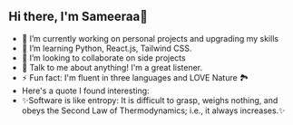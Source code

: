 ## Hi there, I'm Sameeraa👋

- 🔭 I’m currently working on personal projects and upgrading my skills
- 🌱 I’m learning Python, React.js, Tailwind CSS.
- 👯 I’m looking to collaborate on side projects
- 💬 Talk to me about anything! I'm a great listener.
- ⚡ Fun fact: I'm fluent in three languages and LOVE Nature 🏞️
- Here's a quote I found interesting:
- ✨Software is like entropy: It is difficult to grasp, weighs nothing, and obeys the Second Law of Thermodynamics; i.e., it always increases.✨
<!--


-->

